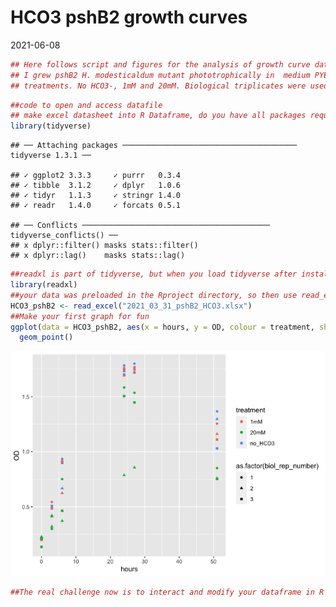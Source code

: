 HCO3 pshB2 growth curves
================
2021-06-08

``` r
## Here follows script and figures for the analysis of growth curve data from 2021_03_31 where 
## I grew pshB2 H. modesticaldum mutant phototrophically in  medium PYE + 20uM FeSO4 under different NaHCO3-
## treatments. No HCO3-, 1mM and 20mM. Biological triplicates were used for each treatment.
```

``` r
##code to open and access datafile
## make excel datasheet into R Dataframe, do you have all packages required?
library(tidyverse)
```

    ## ── Attaching packages ─────────────────────────────────────── tidyverse 1.3.1 ──

    ## ✓ ggplot2 3.3.3     ✓ purrr   0.3.4
    ## ✓ tibble  3.1.2     ✓ dplyr   1.0.6
    ## ✓ tidyr   1.1.3     ✓ stringr 1.4.0
    ## ✓ readr   1.4.0     ✓ forcats 0.5.1

    ## ── Conflicts ────────────────────────────────────────── tidyverse_conflicts() ──
    ## x dplyr::filter() masks stats::filter()
    ## x dplyr::lag()    masks stats::lag()

``` r
##readxl is part of tidyverse, but when you load tidyverse after installation it doesnt add readxl by default
library(readxl)
##your data was preloaded in the Rproject directory, so then use read_excel fucntion to retrieve the data
HCO3_pshB2 <- read_excel("2021_03_31_pshB2_HCO3.xlsx")
##Make your first graph for fun
ggplot(data = HCO3_pshB2, aes(x = hours, y = OD, colour = treatment, shape = as.factor(biol_rep_number))) +
  geom_point()
```

![](HCO3_pshB2_files/figure-gfm/unnamed-chunk-2-1.png)<!-- -->

``` r
##The real challenge now is to interact and modify your dataframe in R so that you can plot all OD readings as a function of time(hours) vs OD for each HCO3 treatment
```
